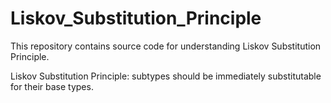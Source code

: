 # Liskov_Substitution_Principle
This repository contains source code for understanding Liskov Substitution Principle.

Liskov Substitution Principle: subtypes should be immediately substitutable for their base types.

